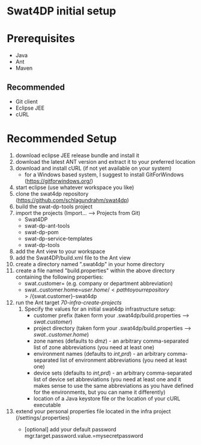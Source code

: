 Swat4DP initial setup
=====================

# Prerequisites
- Java
- Ant
- Maven

## Recommended
- Git client
- Eclipse JEE
- cURL

# Recommended Setup

1. download eclipse JEE release bundle and install it
2. download the latest ANT version and extract it to your preferred location
3. download and install cURL (if not yet available on your system)
    - for a Windows based system, I suggest to install GitForWindows (https://gitforwindows.org/)
3. start eclipse (use whatever workspace you like)
4. clone the swat4dp repository (https://github.com/schlagundrahm/swat4dp)
5. build the swat-dp-tools project
5. import the projects (Import... --> Projects from Git)
    - Swat4DP
    - swat-dp-ant-tools
    - swat-dp-pom
    - swat-dp-service-templates
    - swat-dp-tools
6. add the Ant view to your workspace
7. add the Swat4DP/build.xml file to the Ant view
8. create a directory named ".swat4dp" in your home directory
9. create a file named "build.properties" within the above directory containing the following properties:
    - swat.customer=<your prefix> (e.g. company or department abbreviation)
    - swat.<your prefix>.customer.home=${user.home}/<path to your repository>/${swat.customer}-swat4dp
10. run the Ant target *70-infra-create-projects*
    1. Specify the values for an initial swat4dp infrastructure setup:
        - customer prefix (taken form your .swat4dp/build.properties --> *swat.customer*)
        - project directory (taken form your .swat4dp/build.properties --> *swat.<your prefix>.customer.home*)
        - zone names (defaults to *dmz*) - an arbitrary comma-separated list of zone abbreviations (you need at least one)
        - environment names (defaults to *int,prd*) - an arbitrary comma-separated list of environment abbreviations (you need at least one)
        - device sets (defaults to *int,prd*) - an arbitrary comma-separated list of device set abbreviations (you need at least one and it makes sense to use the same abbreviations as you have defined for the environments, but you can name it differently)
        - location of a Java keystore file or the location of your cURL executable
11. extend your personal properties file located in the infra project (/settings/<user>.properties)
    - [optional] add your default password mgr.target.password.value.<device-set-name>=mysecretpassword
